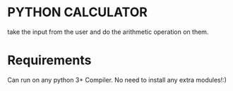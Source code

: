 # PYTHON CALCULATOR
take the input from the user and do the arithmetic operation on them.

# Requirements

Can run on any python 3+ Compiler. No need to install any extra modules!:)
